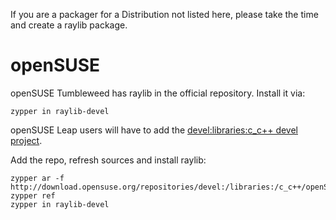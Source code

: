 If you are a packager for a Distribution not listed here, please take the time and create a raylib package.

# openSUSE
openSUSE Tumbleweed has raylib in the official repository. Install it via:

```
zypper in raylib-devel
```

openSUSE Leap users will have to add the [devel:libraries:c_c++ devel project](https://build.opensuse.org/project/show/devel:libraries:c_c++).

Add the repo, refresh sources and install raylib:
```
zypper ar -f http://download.opensuse.org/repositories/devel:/libraries:/c_c++/openSUSE_Factory/devel:libraries:c_c++.repo
zypper ref
zypper in raylib-devel
```
